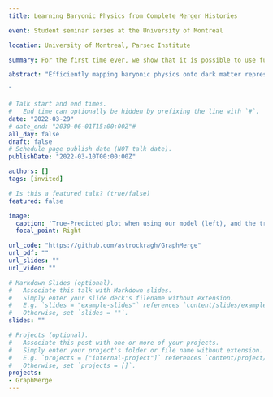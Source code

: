```yaml
---
title: Learning Baryonic Physics from Complete Merger Histories

event: Student seminar series at the University of Montreal

location: University of Montreal, Parsec Institute

summary: For the first time ever, we show that it is possible to use full merger histories to emulate SAMs with Machine Learning.

abstract: "Efficiently mapping baryonic physics onto dark matter represents one of the major challenges of the current cosmological paradigm. Even as Semi-Analytical Models (SAMs) and hydrodynamical simulations have made impressive advances in reproducing key observables across cosmologically significant volumes, there is significant tension between the predictions of these two methods, and the increases in simulation volume has meant that simulation times are now of order $10^8$ CPU hours. However, with recent advances in Machine Learning (ML), key quantities of these simulations can now be reproduced in seconds. Graph Neural Networks (GNNs) have proven to be the natural choice for learning physical relations, and among the most inherently graph-like structures found in astrophysics are the merger trees that encode the evolution of dark matter haloes, which are used by SAMs to simulate baryonic physics. I’ll discuss how SAMs can be emulated precisely and quickly with a GNN for several different baryonic quantities of interest, and how this method offers key advantages over other ML methods in analyzing the interdependence between assembly history and the baryonic properties of galaxies. 

"

# Talk start and end times.
#   End time can optionally be hidden by prefixing the line with `#`.
date: "2022-03-29"
# date_end: "2030-06-01T15:00:00Z"#
all_day: false
draft: false
# Schedule page publish date (NOT talk date).
publishDate: "2022-03-10T00:00:00Z"

authors: []
tags: [invited]

# Is this a featured talk? (true/false)
featured: false

image:
  caption: 'True-Predicted plot when using our model (left), and the traditional Abundance Matching approach (right), for regressing stellar mass'
  focal_point: Right

url_code: "https://github.com/astrockragh/GraphMerge"
url_pdf: ""
url_slides: ""
url_video: ""

# Markdown Slides (optional).
#   Associate this talk with Markdown slides.
#   Simply enter your slide deck's filename without extension.
#   E.g. `slides = "example-slides"` references `content/slides/example-slides.md`.
#   Otherwise, set `slides = ""`.
slides: ""

# Projects (optional).
#   Associate this post with one or more of your projects.
#   Simply enter your project's folder or file name without extension.
#   E.g. `projects = ["internal-project"]` references `content/project/deep-learning/index.md`.
#   Otherwise, set `projects = []`.
projects:
- GraphMerge
---
```

<!-- 
{{% callout note %}}
Click on the **Slides** button above to view the built-in slides feature.
{{% /callout %}}

Slides can be added in a few ways:

- **Create** slides using Wowchemy's [*Slides*](https://wowchemy.com/docs/managing-content/#create-slides) feature and link using `slides` parameter in the front matter of the talk file
- **Upload** an existing slide deck to `static/` and link using `url_slides` parameter in the front matter of the talk file
- **Embed** your slides (e.g. Google Slides) or presentation video on this page using [shortcodes](https://wowchemy.com/docs/writing-markdown-latex/).

Further event details, including [page elements](https://wowchemy.com/docs/writing-markdown-latex/) such as image galleries, can be added to the body of this page. -->
